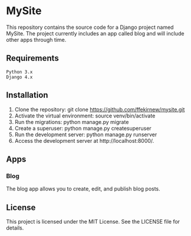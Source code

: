 # MySite
This repository contains the source code for a Django project named MySite. The project currently includes an app called blog and will include other apps through time.

## Requirements

    Python 3.x
    Django 4.x

## Installation
1. Clone the repository:
git clone https://github.com/ffekirnew/mysite.git
2. Activate the virtual environment:
source venv/bin/activate
3. Run the migrations:
python manage.py migrate
4. Create a superuser:
python manage.py createsuperuser
5. Run the development server:
python manage.py runserver
6. Access the development server at http://localhost:8000/.


## Apps
### Blog
The blog app allows you to create, edit, and publish blog posts.

## License
This project is licensed under the MIT License. See the LICENSE file for details.

